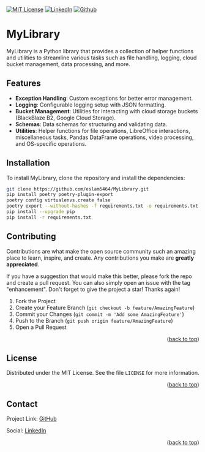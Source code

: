 <a id="readme-top"></a>

[![MIT License][license-shield]][license-url]
[![LinkedIn][linkedin-shield]][linkedin-url]
[![Github][github-shield]][github-url]

# MyLibrary

MyLibrary is a Python library that provides a collection of helper functions and utilities to streamline various tasks
such as file handling, logging, cloud bucket management, data processing, and more.

## Features

- **Exception Handling**: Custom exceptions for better error management.
- **Logging**: Configurable logging setup with JSON formatting.
- **Bucket Management**: Utilities for interacting with cloud storage buckets (BlackBlaze B2, Google Cloud Storage).
- **Schemas**: Data schemas for structuring and validating data.
- **Utilities**: Helper functions for file operations, LibreOffice interactions, miscellaneous tasks, Pandas DataFrame
  operations, video processing, and OS-specific operations.

## Installation

To install MyLibrary, clone the repository and install the dependencies:

```bash
git clone https://github.com/eslam5464/MyLibrary.git
pip install poetry poetry-plugin-export
poetry config virtualenvs.create false
poetry export --without-hashes -f requirements.txt -o requirements.txt
pip install --upgrade pip
pip install -r requirements.txt
```

## Contributing

Contributions are what make the open source community such an amazing place to learn, inspire, and create. Any
contributions you make are **greatly appreciated**.

If you have a suggestion that would make this better, please fork the repo and create a pull request. You can also
simply open an issue with the tag "enhancement".
Don't forget to give the project a star! Thanks again!

1. Fork the Project
2. Create your Feature Branch (`git checkout -b feature/AmazingFeature`)
3. Commit your Changes (`git commit -m 'Add some AmazingFeature'`)
4. Push to the Branch (`git push origin feature/AmazingFeature`)
5. Open a Pull Request

<p align="right">(<a href="#readme-top">back to top</a>)</p>

## License

Distributed under the MIT License. See the file `LICENSE` for more information.

<p align="right">(<a href="#readme-top">back to top</a>)</p>

## Contact

Project Link: [GitHub](https://github.com/eslam5464/Url-Shortener)

Social: [LinkedIn][linkedin-url]

<p align="right">(<a href="#readme-top">back to top</a>)</p>

<!-- MARKDOWN LINKS & IMAGES -->

[github-shield]: https://img.shields.io/badge/GitHub-181717?logo=github&logoColor=fff&style=for-the-badge

[github-url]: https://github.com/eslam5464/MyLibrary

[linkedin-shield]: https://img.shields.io/badge/-LinkedIn-black.svg?style=for-the-badge&logo=linkedin&colorB=555

[linkedin-url]: https://linkedin.com/in/eslam5464

[license-shield]: https://img.shields.io/github/license/othneildrew/Best-README-Template.svg?style=for-the-badge

[license-url]: https://github.com/eslam5464/MyLibrary/blob/main/LICENSE